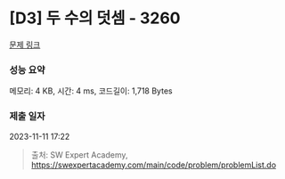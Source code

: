 # [D3] 두 수의 덧셈 - 3260 

[문제 링크](https://swexpertacademy.com/main/code/problem/problemDetail.do?contestProbId=AWBC1lOad9IDFAWr) 

### 성능 요약

메모리: 4 KB, 시간: 4 ms, 코드길이: 1,718 Bytes

### 제출 일자

2023-11-11 17:22



> 출처: SW Expert Academy, https://swexpertacademy.com/main/code/problem/problemList.do